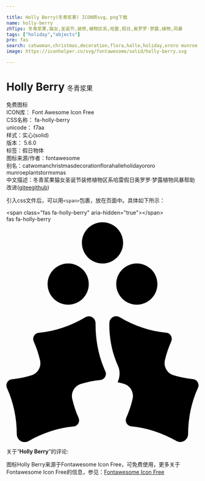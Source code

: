 ```yaml
---

title: Holly Berry(冬青浆果) ICON转svg、png下载
name: holly-berry
zhTips: 冬青浆果,猫女,圣诞节,装修,植物区系,哈雷,假日,奥罗罗·梦露,植物,风暴
tags: ["holiday","objects"]
pre: fas
search: catwoman,christmas,decoration,flora,halle,holiday,ororo munroe,plant,storm,xmas
image: https://iconhelper.cn/svg/fontawesome/solid/holly-berry.svg

---
```


# Holly Berry  <small style="font-size: 60%;font-weight: 100">冬青浆果</small>


<div class="detail-page">
<p>
<span><span class="badge-success badge">免费图标</span> </span>
<br/>
<span>
ICON库：
<span class="badge-secondary badge">Font Awesome Icon Free</span> 
</span>
<br/>
<span>
CSS名称：
<span class="badge-secondary badge">fa-holly-berry</span> 
</span>
<br/>
<span>
unicode：
<span class="badge-secondary badge">f7aa</span> 
<copy-btn content='f7aa' btn-title=""></copy-btn>
<copy-btn :content='String.fromCodePoint(parseInt("f7aa", 16))' btn-title="复制U"></copy-btn>
</span><br/><span>样式：<span class="badge-light badge">实心(solid)</span></span>
<br/>
<span>
版本：
<span class="badge-secondary badge">5.6.0</span> 
</span><br/><span>标签：<span class="badge-light badge"><router-link to="/tags/holiday.html">假日</router-link></span><span class="badge-light badge"><router-link to="/tags/objects.html">物体</router-link></span></span>
<br/>
<span>图标来源/作者：<span class="badge-light badge">fontawesome</span></span> 
<br/>
<span>别名：<span class="badge-light badge">catwoman</span><span class="badge-light badge">christmas</span><span class="badge-light badge">decoration</span><span class="badge-light badge">flora</span><span class="badge-light badge">halle</span><span class="badge-light badge">holiday</span><span class="badge-light badge">ororo munroe</span><span class="badge-light badge">plant</span><span class="badge-light badge">storm</span><span class="badge-light badge">xmas</span></span><br/><span class="zh-detail">中文描述：<span class="badge-primary badge">冬青浆果</span><span class="badge-primary badge">猫女</span><span class="badge-primary badge">圣诞节</span><span class="badge-primary badge">装修</span><span class="badge-primary badge">植物区系</span><span class="badge-primary badge">哈雷</span><span class="badge-primary badge">假日</span><span class="badge-primary badge">奥罗罗·梦露</span><span class="badge-primary badge">植物</span><span class="badge-primary badge">风暴</span><span class="help-link"><span>帮助改进</span>(<a href="https://gitee.com/liuwave/icon-helper/edit/master/json/fontawesome/solid/holly-berry.json" target="_blank" rel="noopener noreferrer">gitee</a><a href="https://github.com/liuwave/icon-helper/edit/master/json/fontawesome/solid/holly-berry.json" target="_blank" rel="noopener noreferrer">github</a></span>)</span><br/>
</p>
</div>
<div class="alert alert-dark">
  <i class="fas fa-holly-berry fa-xs"></i>
  <i class="fas fa-holly-berry fa-sm"></i>
  <i class="fas fa-holly-berry fa-lg"></i>
  <i class="fas fa-holly-berry fa-2x"></i>
  <i class="fas fa-holly-berry fa-3x"></i>
  <i class="fas fa-holly-berry fa-5x"></i>
  <i class="fas fa-holly-berry fa-7x"></i>
</div>
<div>
  <p>引入css文件后，可以用<code>&lt;span&gt;</code>包裹，放在页面中。具体如下所示：    
  </p>
  <div class="alert alert-primary" style="font-size: 14px">
    &lt;span class="fas fa-holly-berry" aria-hidden="true"&gt;&lt;/span&gt;
    <copy-btn content='<span class="fas fa-holly-berry" aria-hidden="true"></span>'></copy-btn>
  </div>
  <div class="alert alert-secondary">
    <i class="fas fa-holly-berry"
    style="font-size: 24px"
    aria-hidden="true"></i> fas fa-holly-berry
    <copy-btn content="fas fa-holly-berry" btn-title="复制图标名称"></copy-btn>
  </div>
</div>
<div id="svg" class="svg-wrap">
<svg xmlns="http://www.w3.org/2000/svg" viewBox="0 0 448 512"><path d="M144 192c26.5 0 48-21.5 48-48s-21.5-48-48-48-48 21.5-48 48 21.5 48 48 48zm112-48c0 26.5 21.5 48 48 48s48-21.5 48-48-21.5-48-48-48-48 21.5-48 48zm-32-48c26.5 0 48-21.5 48-48S250.5 0 224 0s-48 21.5-48 48 21.5 48 48 48zm-16.2 139.1c.1-12.4-13.1-20.1-23.8-13.7-34.3 20.3-71.4 32.7-108.7 36.2-9.7.9-15.6 11.3-11.6 20.2 6.2 13.9 11.1 28.6 14.7 43.8 3.6 15.2-5.3 30.6-20.2 35.1-14.9 4.5-30.1 7.6-45.3 9.1-9.7 1-15.7 11.3-11.7 20.2 15 32.8 22.9 69.5 23 107.7.1 14.4 15.2 23.1 27.6 16 33.2-19 68.9-30.5 104.8-33.9 9.7-.9 15.6-11.3 11.6-20.2-6.2-13.9-11.1-28.6-14.7-43.8-3.6-15.2 5.3-30.6 20.2-35.1 14.9-4.5 30.1-7.6 45.3-9.1 9.7-1 15.7-11.3 11.7-20.2-15.5-34.2-23.3-72.5-22.9-112.3zM435 365.6c-15.2-1.6-30.3-4.7-45.3-9.1-14.9-4.5-23.8-19.9-20.2-35.1 3.6-15.2 8.5-29.8 14.7-43.8 4-8.9-1.9-19.3-11.6-20.2-37.3-3.5-74.4-15.9-108.7-36.2-10.7-6.3-23.9 1.4-23.8 13.7 0 1.6-.2 3.2-.2 4.9.2 33.3 7 65.7 19.9 94 5.7 12.4 5.2 26.6-.6 38.9 4.9 1.2 9.9 2.2 14.8 3.7 14.9 4.5 23.8 19.9 20.2 35.1-3.6 15.2-8.5 29.8-14.7 43.8-4 8.9 1.9 19.3 11.6 20.2 35.9 3.4 71.6 14.9 104.8 33.9 12.5 7.1 27.6-1.6 27.6-16 .2-38.2 8-75 23-107.7 4.3-8.7-1.8-19.1-11.5-20.1z"/></svg>
</div>
<detail full-name='fa-holly-berry'></detail>
<div class="icon-detail__container">
<p>关于“<b>Holly Berry</b>”的评论:</p>
</div>
<Vssue title="关于“Holly Berry”的评论" />    
<div><p>图标Holly Berry来源于Fontawesome Icon Free，可免费使用，更多关于  Fontawesome Icon Free的信息，参见：<a target="_blank" href="https://iconhelper.cn/fontawesome.html">Fontawesome Icon Free</a>
</p></div>
